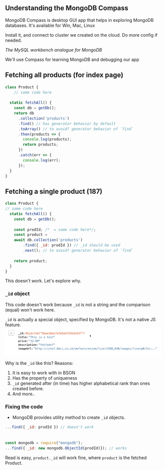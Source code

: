 ## Understanding the MongoDB Compass
MongoDB Compass is desktop GUI app that helps in exploring MongoDB databases. It's available for Win, Mac, Linux

Install it, and connect to cluster we created on the cloud. Do more config if needed.

*The MySQL workbench analogue for MongoDB*

We'll use Compass for learning MongoDB and debugging our app


## Fetching all products (for index page)
```js
class Product {
	// some code here
	
  static fetchAll() {
    const db = getDb();
    return db
      .collection('products')
      .find() // has generator behavior by default
      .toArray() // to avoid? generator behavior of `find`
      .then(products => {
        console.log(products);
        return products;
      })
      .catch(err => {
        console.log(err);
      });
  }
}
```


## Fetching a single product (187)
```js
class Product {
// some code here
  static fetchAll() {
	const db = getDb();
	
	const prodId; /*  = some code here*/;
	const product = 
	await db.collection('products')
		.find({ _id: prodId }) // _id should be used
		.next(); // to avoid? generator behavior of `find`

	return product;
  }
}
```
This doesn't work. Let's explore why.

### `_id` object
This code doesn't work because `_id` is not a string and the comparison (equal) won't work here. 

`_id` is actually a special object, specified by MongoDB. It's not a native JS feature. 
![](/assets/185-image-1.png)

Why is the `_id` like this? Reasons:
1. It is easy to work with in BSON
2. Has the property of uniqueness
3. `_id` generated after (in time) has higher alphabetical rank than ones created before.
4. And more..

### Fixing the code
- MongoDB provides utility method to create `_id` objects.
```js
...find({ _id: prodId }) // doesn't work


const mongodb = require("mongodb");
...find({ _id: new mongodb.ObjectId(prodId)}); // works
```

Read is easy, `product._id` will work fine, where `product` is the fetched Product.